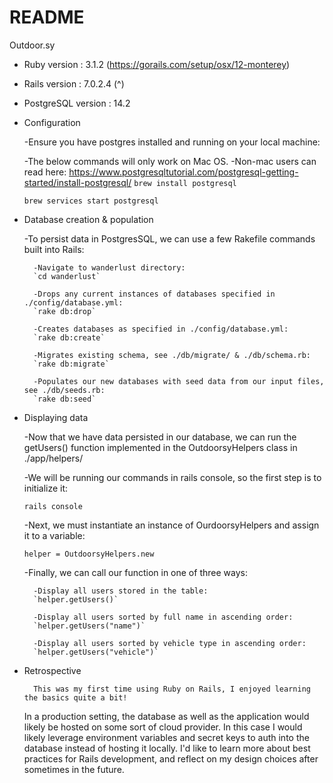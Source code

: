 # README

Outdoor.sy

* Ruby version : 3.1.2 (https://gorails.com/setup/osx/12-monterey)
* Rails version : 7.0.2.4 (^)
* PostgreSQL version : 14.2

* Configuration

    -Ensure you have postgres installed and running on your local machine:
     
     -The below commands will only work on Mac OS.
     -Non-mac users can read here: https://www.postgresqltutorial.com/postgresql-getting-started/install-postgresql/
     `brew install postgresql`

     `brew services start postgresql`

* Database creation & population

    -To persist data in PostgresSQL, we can use a few Rakefile commands built
     into Rails:

        -Navigate to wanderlust directory:
        `cd wanderlust`

        -Drops any current instances of databases specified in ./config/database.yml:
        `rake db:drop`

        -Creates databases as specified in ./config/database.yml:
        `rake db:create`

        -Migrates existing schema, see ./db/migrate/ & ./db/schema.rb: 
        `rake db:migrate` 

        -Populates our new databases with seed data from our input files, see ./db/seeds.rb:
        `rake db:seed` 

* Displaying data

    -Now that we have data persisted in our database, we can run the getUsers() function 
     implemented in the OutdoorsyHelpers class in ./app/helpers/

    -We will be running our commands in rails console, so the first step is to initialize it:

    `rails console`
    
    -Next, we must instantiate an instance of OurdoorsyHelpers and assign it to a variable:

    `helper = OutdoorsyHelpers.new`
    
    -Finally, we can call our function in one of three ways:

        -Display all users stored in the table:
        `helper.getUsers()` 

        -Display all users sorted by full name in ascending order:
        `helper.getUsers("name")` 

        -Display all users sorted by vehicle type in ascending order:
        `helper.getUsers("vehicle")` 

* Retrospective

        This was my first time using Ruby on Rails, I enjoyed learning the basics quite a bit!
    In a production setting, the database as well as the application would likely be hosted
    on some sort of cloud provider. In this case I would likely leverage environment variables
    and secret keys to auth into the database instead of hosting it locally. 
    I'd like to learn more about best practices for Rails development, and reflect on my design choices
    after sometimes in the future.